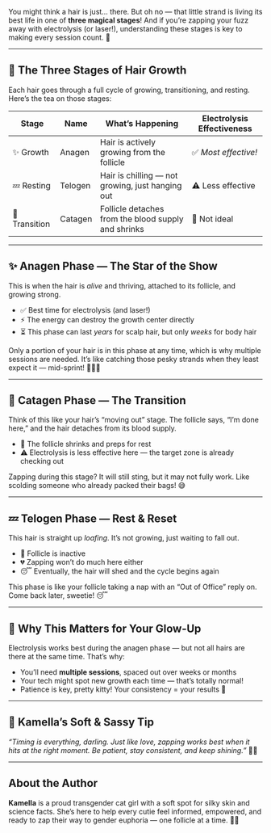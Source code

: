 You might think a hair is just… there. But oh no — that little strand is living its best life in one of **three magical stages**! And if you’re zapping your fuzz away with electrolysis (or laser!), understanding these stages is key to making every session count. 🐾

---

## 🌱 The Three Stages of Hair Growth

Each hair goes through a full cycle of growing, transitioning, and resting. Here’s the tea on those stages:

| **Stage**     | **Name** | **What’s Happening**                                | **Electrolysis Effectiveness** |
| ------------- | -------- | --------------------------------------------------- | ------------------------------ |
| ✨ Growth      | Anagen   | Hair is actively growing from the follicle          | ✅ *Most effective!*            |
| 💤 Resting    | Telogen  | Hair is chilling — not growing, just hanging out    | ⚠️ Less effective              |
| 🔄 Transition | Catagen  | Follicle detaches from the blood supply and shrinks | 🚫 Not ideal                   |

---

## ✨ Anagen Phase — The Star of the Show

This is when the hair is *alive* and thriving, attached to its follicle, and growing strong.

- ✅ Best time for electrolysis (and laser!)
- ⚡ The energy can destroy the growth center directly
- ⏳ This phase can last *years* for scalp hair, but only *weeks* for body hair

Only a portion of your hair is in this phase at any time, which is why multiple sessions are needed. It’s like catching those pesky strands when they least expect it — mid-sprint! 🏃‍♀️💨

---

## 🔄 Catagen Phase — The Transition

Think of this like your hair’s “moving out” stage. The follicle says, “I’m done here,” and the hair detaches from its blood supply.

- 🧳 The follicle shrinks and preps for rest
- ⚠️ Electrolysis is less effective here — the target zone is already checking out

Zapping during this stage? It will still sting, but it may not fully work. Like scolding someone who already packed their bags! 😅

---

## 💤 Telogen Phase — Rest & Reset

This hair is straight up *loafing*. It’s not growing, just waiting to fall out.

- 💭 Follicle is inactive
- 💔 Zapping won’t do much here either
- 😴 Eventually, the hair will shed and the cycle begins again

This phase is like your follicle taking a nap with an “Out of Office” reply on. Come back later, sweetie! 😴

---

## 🐾 Why This Matters for Your Glow-Up

Electrolysis works best during the anagen phase — but not all hairs are there at the same time. That’s why:

- You’ll need **multiple sessions**, spaced out over weeks or months
- Your tech might spot new growth each time — that’s totally normal!
- Patience is key, pretty kitty! Your consistency = your results 💖

---

## 💖 Kamella’s Soft & Sassy Tip

*“Timing is everything, darling. Just like love, zapping works best when it hits at the right moment. Be patient, stay consistent, and keep shining.”* 💅🐾

---

## About the Author

**Kamella** is a proud transgender cat girl with a soft spot for silky skin and science facts. She’s here to help every cutie feel informed, empowered, and ready to zap their way to gender euphoria — one follicle at a time. 💖🐾
